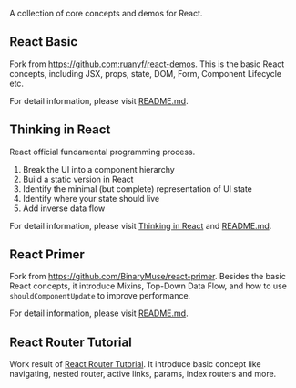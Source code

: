 A collection of core concepts and demos for React.

## React Basic

Fork from https://github.com:ruanyf/react-demos. This is the basic React concepts, including JSX, props, state, DOM, Form, Component Lifecycle etc.

For detail information, please visit  [README.md](https://github.com/kamidox/react-demos/blob/master/react-basic/README.md).

## Thinking in React

React official fundamental programming process.

1. Break the UI into a component hierarchy
2. Build a static version in React
3. Identify the minimal (but complete) representation of UI state
4. Identify where your state should live
5. Add inverse data flow

For detail information, please visit
 [Thinking in React](http://facebook.github.io/react/docs/thinking-in-react.html) and [README.md](https://github.com/kamidox/react-demos/blob/master/thinking-in-react/README.md).

## React Primer

Fork from https://github.com/BinaryMuse/react-primer. Besides the basic React concepts, it introduce Mixins, Top-Down Data Flow, and how to use `shouldComponentUpdate` to improve performance.

For detail information, please visit [README.md](https://github.com/kamidox/react-demos/blob/master/react-primer/README.md).

## React Router Tutorial

Work result of [React Router Tutorial](https://github.com/reactjs/react-router-tutorial). It introduce basic concept like navigating, nested router, active links, params, index routers and more.
